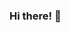 ### Hi there! 👋

<!--
**catherine411/catherine411** is a ✨ _special_ ✨ repository because its `README.md` (this file) appears on your GitHub profile.


- 🤖 My name is Catherine Hsu and I'm currently studying mechatronics engineering at the University of Waterloo
- 👀 Interested in software and game development
- 📫 How to reach me:
   - Linkedin: https://www.linkedin.com/in/catherine-hsu1/
   - Email: c29hsu@uwaterloo.ca 

